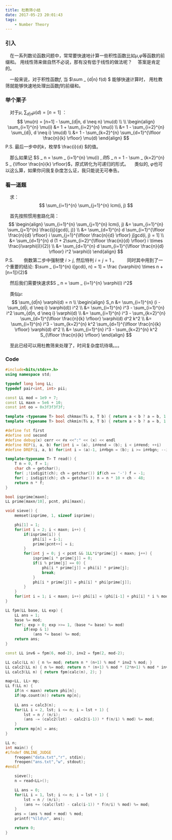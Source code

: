 ```yaml
---
title: 杜教筛小结
date: 2017-05-23 20:01:43
tags:
    - Number Theory
---
```


### 引入

&emsp;在一系列数论函数问题中，常常要快速地计算一些积性函数比如$\mu$,$\varphi$等函数的前缀和。 用线性筛来做自然不必说，那有没有低于线性的做法呢？
&emsp;答案是肯定的。

<!--more-->

&emsp;一般来说，对于积性函数$f$, 当 $\sum _ {d|n} f(d) $ 能够快速计算时， 用杜教筛就能够快速地处理出函数$f$的前缀和。

### 举个栗子

&emsp;对于$\mu$, $\sum _ {d|n} \mu(d) = [n=1]$ ：
    $$ 
    \mu(n) = [n=1] - \sum_{d|n, d \neq n} \mu(d) \\
    \\
    \begin{align}
        \sum_{i=1}^{n} \mu(i) 
        &= 1 + \sum_{i=2}^{n} \mu(i) \\
        &= 1 - \sum_{i=2}^{n} \sum_{d|i, d \neq i} \mu(d) \\
        &= 1 - \sum_{k=2}^{n} \sum_{d=1}^{\lfloor \frac{n}{k} \rfloor} \mu(d) 
    \end{align}
    $$
P.S. 最后一步中的$k$，枚举$ \frac{i}{d} $的值。

&emsp;那么如果记 $S _ n = \sum _ {i=1}^{n} \mu(i) $, 则$S _ n = 1 - \sum _ {k=2}^{n} S _ {\lfloor \frac{n}{k} \rfloor}$，原式转化为可递归的形式。
&emsp;类似的, $\varphi$也可以这么算，如果你问我复杂度怎么证，我只能说无可奉告。

### 看一道题

&emsp;求：
    $$ \sum_{i=1}^{n} \sum_{j=1}^{n} lcm(i, j) $$

&emsp;首先按照惯用套路化简：
    $$
    \begin{align}
        \sum_{i=1}^{n} \sum_{j=1}^{n} lcm(i, j) 
        &= \sum_{i=1}^{n} \sum_{j=1}^{n} \frac{ij}{gcd(i, j)} \\
        &= \sum_{d=1}^{n} d \sum_{i=1}^{\lfloor \frac{n}{d} \rfloor} i \sum_{j=1}^{\lfloor \frac{n}{d} \rfloor} j[gcd(i, j) = 1] \\
        &= \sum_{d=1}^{n} d (1 + 2\sum_{i=2}^{\lfloor \frac{n}{d} \rfloor} i \times \frac{i\varphi(i)}{2}) \\
        &= \sum_{d=1}^{n} d \sum_{i=1}^{\lfloor \frac{n}{d} \rfloor} i^2 \varphi(i) 
    \end{align}
    $$
P.S.
&emsp;&emsp;倒数第二步中强制使 $i > j$, 然后特判 $i = j = 1$ 。
&emsp;&emsp;同时其中用到了一个重要的结论: $\sum _ {i=1}^{n} i[gcd(i, n) = 1] = \frac {\varphi(n) \times n + [n=1]}{2}$ 

&emsp;然后我们需要快速求$S _ n = \sum _ {i=1}^{n} \varphi(i) i^2$

&emsp;类似$\mu$:
    $$ 
    \sum_{d|n} \varphi(d) = n
    \\
    \begin{align}
        S_n  
        &= \sum_{i=1}^{n} (i - \sum_{d|i, d \neq i} \varphi(d)) i^2 \\
        &= \sum_{i=1}^{n} i^3 - \sum_{i=1}^{n} i^2 \sum_{d|n, d \neq i} \varphi(d) \\
        &= \sum_{i=1}^{n} i^3 - \sum_{k=2}^{n} \sum_{d=1}^{\lfloor \frac{n}{k} \rfloor} \varphi(d) d^2 k^2 \\
        &= \sum_{i=1}^{n} i^3 - \sum_{k=2}^{n} k^2 \sum_{d=1}^{\lfloor \frac{n}{k} \rfloor} \varphi(d) d^2 \\
        &= \sum_{i=1}^{n} i^3 - \sum_{k=2}^{n} k^2 S_{\lfloor \frac{n}{k} \rfloor}
    \end{align}
    $$

&emsp;至此已经可以用杜教筛来处理了，时间复杂度坑待填。。。

### Code

```cpp
#include<bits/stdc++.h>
using namespace std;

typedef long long LL;
typedef pair<int, int> pii;

const LL mod = 1e9 + 7;
const LL maxn = 5e6 + 10;
const int oo = 0x3f3f3f3f;

template <typename T> bool chkmax(T& a, T b) { return a < b ? a = b, 1 : 0; }
template <typename T> bool chkmin(T& a, T b) { return a > b ? a = b, 1 : 0; }

#define fst first
#define snd second
#define debug(x) cerr << #x <<":" << (x) << endl
#define REP(i, a, b) for(int i = (a), i##end = (b); i < i##end; ++i)
#define DREP(i, a, b) for(int i = (a)-1, i##bgn = (b); i >= i##bgn; --i)

template<typename T> T read() {
	T n = 0, f = 1;
	char ch = getchar();
	for( ;!isdigit(ch); ch = getchar()) if(ch == '-') f = -1;
	for( ; isdigit(ch); ch = getchar()) n = n * 10 + ch - 48;
	return n * f;
}

bool isprime[maxn];
LL prime[maxn/10], pcnt, phi[maxn];

void sieve() {
    memset(isprime, 1, sizeof isprime);

    phi[1] = 1;
    for(int i = 2; i < maxn; i++) {
        if(isprime[i]) {
            phi[i] = i-1;
            prime[pcnt++] = i;
        }
        for(int j = 0; j < pcnt && 1LL*i*prime[j] < maxn; j++) {
            isprime[i * prime[j]] = 0;
            if(i % prime[j] == 0) {
                phi[i * prime[j]] = phi[i] * prime[j];
                break;
            }
            phi[i * prime[j]] = phi[i] * phi[prime[j]];
        }
    }
    for(int i = 1; i < maxn; i++) phi[i] = (phi[i-1] + phi[i] * i % mod * i % mod) % mod;
}

LL fpm(LL base, LL exp) {
    LL ans = 1;
    base %= mod;
    for(; exp > 0; exp >>= 1, (base *= base) %= mod) 
        if(exp & 1) 
            (ans *= base) %= mod;
    return ans;
}

const LL inv6 = fpm(6, mod-2), inv2 = fpm(2, mod-2);

LL calc(LL n) { n %= mod; return n * (n+1) % mod * inv2 % mod; }
LL calc2(LL n) { n %= mod; return n * (n+1) % mod * (2*n+1) % mod * inv6 % mod; }
LL calc3(LL n) { return fpm(calc(n), 2); } 

map<LL, LL> mp;
LL f(LL n) {
    if(n < maxn) return phi[n];
    if(mp.count(n)) return mp[n];
    
    LL ans = calc3(n);
    for(LL i = 2, lst; i <= n; i = lst + 1) {
        lst = n / (n/i);
        (ans -= (calc2(lst) - calc2(i-1)) * f(n/i) % mod) %= mod;
    }
    return mp[n] = ans;
}

LL n;
int main() {
#ifndef ONLINE_JUDGE
    freopen("data.txt","r", stdin);
    freopen("ans.txt","w", stdout);
#endif

    sieve();
    n = read<LL>();

    LL ans = 0;
    for(LL i = 1, lst; i <= n; i = lst + 1) {
        lst = n / (n/i);
        (ans += (calc(lst) - calc(i-1)) * f(n/i) % mod) %= mod;
    }
    ans = (ans % mod + mod) % mod;
    printf("%lld\n", ans);

    return 0;
}
```
